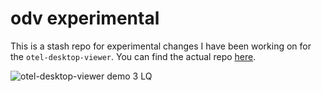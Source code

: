 # odv experimental

This is a stash repo for experimental changes I have been working on for the `otel-desktop-viewer`. You can find the actual repo [here](https://github.com/CtrlSpice/otel-desktop-viewer).

![otel-desktop-viewer demo 3 LQ](https://user-images.githubusercontent.com/56372758/218345612-381fe2ff-8245-429f-ba2f-ca6431585a16.gif)
